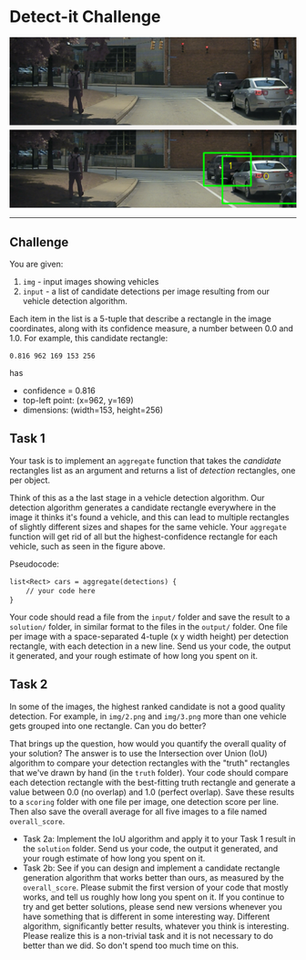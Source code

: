 # Detect-it Challenge

![image](screenshots/0.png)

---
## Challenge
You are given:

1. `img` - input images showing vehicles
2. `input` - a list of candidate detections per image resulting from our vehicle detection algorithm.

Each item in the list is a 5-tuple that describe a rectangle in the image coordinates, along with its confidence measure, a number between 0.0 and 1.0.
For example, this candidate rectangle:
```
0.816 962 169 153 256
```
has

* confidence = 0.816
* top-left point: (x=962, y=169)
* dimensions: (width=153, height=256)


## Task 1
Your task is to implement an `aggregate` function that takes the _candidate_ rectangles list as an argument and returns a list of _detection_ rectangles, one per object. 

Think of this as a the last stage in a vehicle detection algorithm. Our detection algorithm generates a candidate rectangle everywhere in the image it thinks it's found a vehicle, and this can lead to multiple rectangles of slightly different sizes and shapes for the same vehicle. Your `aggregate` function will get rid of all but the highest-confidence rectangle for each vehicle, such as seen in the figure above.

Pseudocode:
```
list<Rect> cars = aggregate(detections) {
    // your code here
}
```

Your code should read a file from the `input/` folder and save the result to a `solution/` folder, in similar format to the files in the `output/` folder. One file per image with a space-separated 4-tuple (x y width height) per detection rectangle, with each detection in a new line. Send us your code, the output it generated, and your rough estimate of how long you spent on it.

## Task 2

In some of the images, the highest ranked candidate is not a good quality detection. For example, in `img/2.png` and `img/3.png` more than one vehicle gets grouped into one rectangle. Can you do better?

That brings up the question, how would you quantify the overall quality of your solution? The answer is to use the Intersection over Union (IoU) algorithm to compare your detection rectangles with the "truth" rectangles that we've drawn by hand (in the `truth` folder). Your code should compare each detection rectangle with the best-fitting truth rectangle and generate a value between 0.0 (no overlap) and 1.0 (perfect overlap). Save these results to a `scoring` folder with one file per image, one detection score per line. Then also save the overall average for all five images to a file named `overall_score`.

* Task 2a: Implement the IoU algorithm and apply it to your Task 1 result in the `solution` folder. Send us your code, the output it generated, and your rough estimate of how long you spent on it.
* Task 2b: See if you can design and implement a candidate rectangle generation algorithm that works better than ours, as measured by the `overall_score`. Please submit the first version of your code that mostly works, and tell us roughly how long you spent on it. If you continue to try and get better solutions, please send new versions whenever you have something that is different in some interesting way. Different algorithm, significantly better results, whatever you think is interesting. Please realize this is a non-trivial task and it is not necessary to do better than we did. So don't spend too much time on this.
